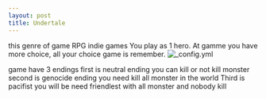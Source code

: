 ```yaml
---
layout: post
title: Undertale 
---
```

this genre of game RPG indie games 
You play as 1 hero. At gamme you have more choice, all your choice game is remember.
![_config.yml](http://www.yourgamesource.com/images/gaming_related/undertale.jpg)

game have 3 endings 
first is neutral ending you can kill or not kill monster 
second is genocide ending you need kill all monster in the world
Third is pacifist you will be need  friendlest with all monster and nobody kill

